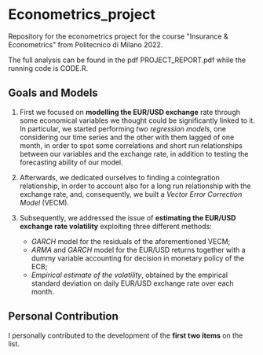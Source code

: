 # Econometrics_project
Repository for the econometrics project for the course "Insurance &amp; Econometrics" from Politecnico di Milano 2022.

The full analysis can be found in the pdf PROJECT_REPORT.pdf while the running code is CODE.R.

## Goals and Models
1. First we focused on **modelling the EUR/USD exchange**
rate through some economical variables we thought could be significantly linked to it.
In particular, we started performing *two regression models*, one considering our time
series and the other with them lagged of one month, in order to spot some correlations
and short run relationships between our variables and the exchange rate, in addition to
testing the forecasting ability of our model. 

2. Afterwards, we dedicated ourselves to finding a cointegration relationship, in order to account also for a long run relationship with the
exchange rate, and, consequently, we built a *Vector Error Correction Model* (VECM).

3. Subsequently, we addressed the issue of **estimating the EUR/USD exchange rate
volatility** exploiting three different methods:
    - *GARCH* model for the residuals of the aforementioned VECM;
    - *ARMA* and *GARCH* model for the EUR/USD returns together with a dummy variable accounting for decision in monetary
    policy of the ECB;
    - *Empirical estimate of the volatility*, obtained by the empirical standard deviation
    on daily EUR/USD exchange rate over each month.

## Personal Contribution

I personally contributed to the development of the **first two items** on the list.
